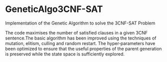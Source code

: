 # GeneticAlgo3CNF-SAT
Implementation of the Genetic Algorithm to solve the 3CNF-SAT Problem

The code maximises the number of satisfied clauses in a given 3CNF sentence.The basic algorithm has been improved using the techniques of mutation, elitism, culling and random restart. The hyper‑parameters have been optimized to ensure that the useful properties of the parent generation is preserved while the state space is sufficiently explored.
